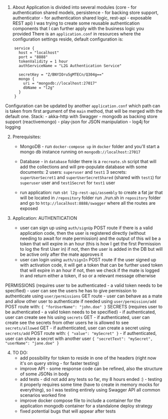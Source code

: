 1. About
Application is divided into several modules (core - for authentication shared models, persistence - for backing store support, authenticator - for authentication shared logic, rest-api - exposable REST api)
I was trying to create some reusable authentication components that I can further apply with the business logic you provided
There is an `application.conf` in resources where the configuration settings reside, default configuration is:
```
    service {
      host = "localhost"
      port = "8888"
      tokenValidity = 1 hour
      authServiceName = "L2G Authentication Service"

      secretKey = "Z/BNYIOru5gMTECn/Q304g=="
      mongo {
        uri = "mongodb://localhost:27017"
        dbName = "l2g"
      }
    }
```
Configuration can be updated by another `application.conf` which path can is taken from first argument of the `main` method, that will be merged with the default one.
Stack:
    - akka-http with Swagger
    - mongodb as backing store support (reactivemongo)
    - play-json for JSON manipulation
    - log4j for logging


2. Prerequisites:
    - MongoDB - run `docker-compose up` in `docker` folder and you'll start a mongo db instance running on `mongodb://localhost:27017`
    - Database - in `database` folder there is a `recreate.sh` script that will add the collections and will pre-populate database with some documents:
        2 users: `superuser` and `test1`
        3 secrets: `superUserSecret1` and `superUserSecretShared` (shared with `test1`) for `superuser` user and `test1Secret` for `test1` user
    
    - run application:
        run `sbt l2g-rest-api/assembly` to create a fat jar that will be located in `/repository` folder
        run ./run.sh in `repository` folder and go to `http://localhost:8888/swagger` where all the routes are exposed


3. Application:
AUTHENTICATION
     - user can sign up using `auth/signUp` POST route
        if there is a valid application code, then the user is registered directly (without needing to await for mate permission) and the output of this wil be a token that will expire in an hour
            (this is how I get the first Permission to log the first User in)
        if not, then the user is added in the DB but will be active only after the mate approves it
     - user can login using `auth/signIn` POST route
        if the user signed up with activation code, it will get a token that can be further used token that will expire in an hour
        if not, then we check if the mate is logged in and return either a token, if so or a relevant message otherwise

PERMISSIONS (requires user to be authenticated - a valid token needs to be specified)
     - user can see the users he has to give permission to authenticate using `user/permissions` GET route
     - user can behave as a mate and allow other user to authenticate if needed using `user/permission/add` POST route with:
        ```
        {
          "forUserName": "john.doe"
        }
        ```
SECRETS (requires user to be authenticated - a valid token needs to be specified)
     - if authenticated, user can create see his using `secrets` GET
     - if authenticated, user can create see the secrets from other users he is allowed to see `secrets/allowed` GET 
     - if authenticated, user can create a secret using `secrets/add` POST route with:
     ```
        {
          "value": "mySecret"
        }
     ```
     - if authenticated, user can share a secret with another user
     ```
        {
          "secretText": "mySecret",
          "userName": "jane.doe"
        }
     ```


4. TO DO:
    - add possibility for token to reside in one of the headers (right now it's on query string - for faster testing)
    - improve API - some response code can be refined, also the structure of some JSONs in body
    - add tests - did not add any tests so far, my 8 hours ended :) - testing it properly requires some time (have to create in memory mocks for everything), so I was testing entirely using Swagger API
            all common scenarios worked fine
    - improve docker compose file to include a container for the application mongodb container for a standalone deploy strategy
    - fixed potential bugs that will appear after tests